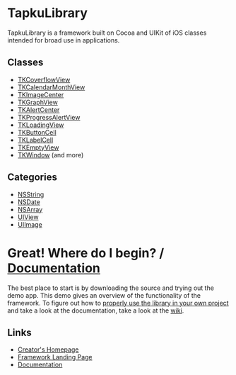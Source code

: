 TapkuLibrary
============
TapkuLibrary is a framework built on Cocoa and UIKit of iOS classes intended for broad use in applications.


Classes
-------
* [TKCoverflowView](/tree/master/src/TapkuLibrary/TKCoverflowView.h)
* [TKCalendarMonthView](/tree/master/src/TapkuLibrary/TKCalendarMonthView.h)
* [TKImageCenter](tree/master/src/TapkuLibrary/TKImageCenter.h)
* [TKGraphView](tree/master/src/TapkuLibrary/TKGraphView.h)
* [TKAlertCenter](tree/master/src/TapkuLibrary/TKAlertCenter.h)
* [TKProgressAlertView](tree/master/src/TapkuLibrary/TKProgressAlertView.h)
* [TKLoadingView](tree/master/src/TapkuLibrary/TKLoadingView.h)
* [TKButtonCell](tree/master/src/TapkuLibrary/TKButtonCell.h)
* [TKLabelCell](tree/master/src/TapkuLibrary/TKLabelCell.h)
* [TKEmptyView](tree/master/src/TapkuLibrary/TKEmptyView.h)
* [TKWindow](tree/master/src/TapkuLibrary/TKWindow.h)
(and more)

Categories
----------
* [NSString](tree/master/src/TapkuLibrary/NSString+TKCategory.h)
* [NSDate](tree/master/src/TapkuLibrary/NSDate+TKCategory.h)
* [NSArray](tree/master/src/TapkuLibrary/NSArray+TKCategory.h)
* [UIView](tree/master/src/TapkuLibrary/UIView+TKCategory.h)
* [UIImage](tree/master/src/TapkuLibrary/UIImage+TKCategory.h)


Great! Where do I begin? / [Documentation](http://wiki.github.com/devinross/tapkulibrary/)
========================================

The best place to start is by downloading the source and trying out the demo app. This demo gives an overview of the functionality of the framework. To figure out how to [properly use the library in your own project](http://wiki.github.com/devinross/tapkulibrary/how-to-use-this-library) and take a look at the documentation, take a look at the [wiki](http://wiki.github.com/devinross/tapkulibrary/).


Links
------
* [Creator's Homepage](http://devinsheaven.com)
* [Framework Landing Page](http://tapku.com)
* [Documentation](http://wiki.github.com/devinross/tapkulibrary/)